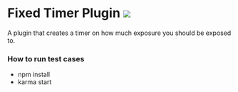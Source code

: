 # Fixed Timer Plugin ![](https://api.travis-ci.org/BuildFire/fixedTimerPlugin.svg)
A plugin that creates a timer on how much exposure you should be exposed to.

### How to run test cases
- npm install
- karma start